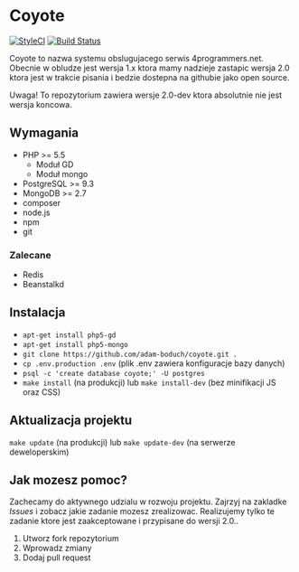 # Coyote

[![StyleCI](https://styleci.io/repos/30256872/shield)](https://styleci.io/repos/30256872)
[![Build Status](https://travis-ci.org/adam-boduch/coyote.svg?branch=master)](https://travis-ci.org/adam-boduch/coyote)

Coyote to nazwa systemu obslugujacego serwis 4programmers.net. Obecnie w obludze jest wersja 1.x ktora mamy nadzieje zastapic wersja 2.0 ktora jest w trakcie pisania i bedzie dostepna na githubie jako open source. 

Uwaga! To repozytorium zawiera wersje 2.0-dev ktora absolutnie nie jest wersja koncowa.

## Wymagania

* PHP >= 5.5
    * Moduł GD
    * Moduł mongo
* PostgreSQL >= 9.3
* MongoDB >= 2.7
* composer
* node.js
* npm
* git

### Zalecane

* Redis
* Beanstalkd

## Instalacja

* `apt-get install php5-gd`
* `apt-get install php5-mongo`
* `git clone https://github.com/adam-boduch/coyote.git .`
* `cp .env.production .env` (plik .env zawiera konfiguracje bazy danych)
* `psql -c 'create database coyote;' -U postgres`
* `make install` (na produkcji) lub `make install-dev` (bez minifikacji JS oraz CSS)

## Aktualizacja projektu

`make update` (na produkcji) lub `make update-dev` (na serwerze deweloperskim)

## Jak mozesz pomoc?

Zachecamy do aktywnego udzialu w rozwoju projektu. Zajrzyj na zakladke *Issues* i zobacz jakie zadanie mozesz zrealizowac. Realizujemy tylko te zadanie ktore jest zaakceptowane i przypisane do wersji 2.0.. 

1. Utworz fork repozytorium
2. Wprowadz zmiany
3. Dodaj pull request
